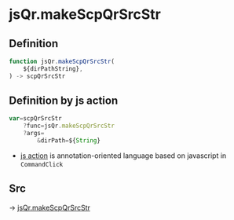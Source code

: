 # jsQr.makeScpQrSrcStr

## Definition

```js.js
function jsQr.makeScpQrSrcStr(
	${dirPathString},
) -> scpQrSrcStr
```


## Definition by js action

```js.js
var=scpQrSrcStr
	?func=jsQr.makeScpQrSrcStr
	?args=
		&dirPath=${String}
```

- [js action](#) is annotation-oriented language based on javascript in `CommandClick`



## Src

-> [jsQr.makeScpQrSrcStr](https://github.com/puutaro/CommandClick/blob/master/app/src/main/java/com/puutaro/commandclick/fragment_lib/terminal_fragment/js_interface/qr/JsQr.kt#L219)


